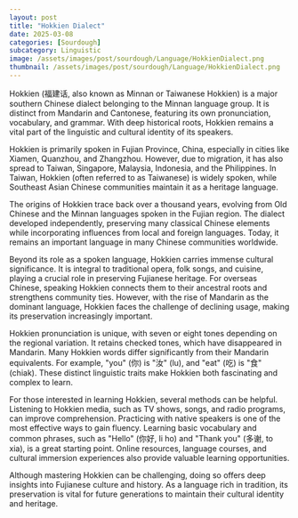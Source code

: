 ```yaml
---
layout: post
title: "Hokkien Dialect"
date: 2025-03-08
categories: [Sourdough]
subcategory: Linguistic
image: /assets/images/post/sourdough/Language/HokkienDialect.png
thumbnail: /assets/images/post/sourdough/Language/HokkienDialect.png
---
```


Hokkien (福建话, also known as Minnan or Taiwanese Hokkien) is a major southern Chinese dialect belonging to the Minnan language group. It is distinct from Mandarin and Cantonese, featuring its own pronunciation, vocabulary, and grammar. With deep historical roots, Hokkien remains a vital part of the linguistic and cultural identity of its speakers.

Hokkien is primarily spoken in Fujian Province, China, especially in cities like Xiamen, Quanzhou, and Zhangzhou. However, due to migration, it has also spread to Taiwan, Singapore, Malaysia, Indonesia, and the Philippines. In Taiwan, Hokkien (often referred to as Taiwanese) is widely spoken, while Southeast Asian Chinese communities maintain it as a heritage language.

The origins of Hokkien trace back over a thousand years, evolving from Old Chinese and the Minnan languages spoken in the Fujian region. The dialect developed independently, preserving many classical Chinese elements while incorporating influences from local and foreign languages. Today, it remains an important language in many Chinese communities worldwide.

Beyond its role as a spoken language, Hokkien carries immense cultural significance. It is integral to traditional opera, folk songs, and cuisine, playing a crucial role in preserving Fujianese heritage. For overseas Chinese, speaking Hokkien connects them to their ancestral roots and strengthens community ties. However, with the rise of Mandarin as the dominant language, Hokkien faces the challenge of declining usage, making its preservation increasingly important.

Hokkien pronunciation is unique, with seven or eight tones depending on the regional variation. It retains checked tones, which have disappeared in Mandarin. Many Hokkien words differ significantly from their Mandarin equivalents. For example, "you" (你) is "汝" (lu), and "eat" (吃) is "食" (chiak). These distinct linguistic traits make Hokkien both fascinating and complex to learn.

For those interested in learning Hokkien, several methods can be helpful. Listening to Hokkien media, such as TV shows, songs, and radio programs, can improve comprehension. Practicing with native speakers is one of the most effective ways to gain fluency. Learning basic vocabulary and common phrases, such as "Hello" (你好, li ho) and "Thank you" (多谢, to xia), is a great starting point. Online resources, language courses, and cultural immersion experiences also provide valuable learning opportunities.

Although mastering Hokkien can be challenging, doing so offers deep insights into Fujianese culture and history. As a language rich in tradition, its preservation is vital for future generations to maintain their cultural identity and heritage.
